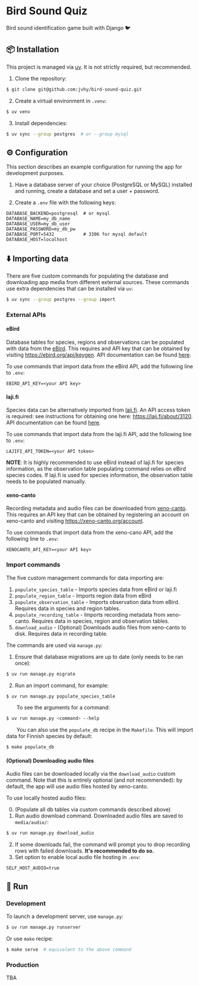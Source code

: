 # Bird Sound Quiz

Bird sound identification game built with Django 🐦


## 📦 Installation

This project is managed via [uv](https://docs.astral.sh/uv/). It is not strictly required, but recommended.

1. Clone the repository:
```bash
$ git clone git@github.com:jvhy/bird-sound-quiz.git
```

2. Create a virtual environment in `.venv`:
```bash
$ uv venv
```

3. Install dependencies:
```bash
$ uv sync --group postgres  # or --group mysql
```


## ⚙️ Configuration

This section describes an example configuration for running the app for development purposes.

1. Have a database server of your choice (PostgreSQL or MySQL) installed and running, create a database and set a user + password.

2. Create a `.env` file with the following keys:
```
DATABASE_BACKEND=postgresql  # or mysql
DATABASE_NAME=my_db_name
DATABASE_USER=my_db_user
DATABASE_PASSWORD=my_db_pw
DATABASE_PORT=5432           # 3306 for mysql default
DATABASE_HOST=localhost
```

## ⬇️ Importing data

There are five custom commands for populating the database and downloading app media from different external sources. These commands use extra dependencies that can be installed via `uv`:
```bash
$ uv sync --group postgres --group import
```

### External APIs
#### eBird

Database tables for species, regions and observations can be populated with data from the [eBird](https://ebird.org/home). This requires and API key that can be obtained by visiting https://ebird.org/api/keygen. API documentation can be found [here](https://documenter.getpostman.com/view/664302/S1ENwy59).

To use commands that import data from the eBird API, add the following line to `.env`:
```
EBIRD_API_KEY=<your API key>
```

#### laji.fi

Species data can be alternatively imported from [laji.fi](https://laji.fi). An API access token is required: see instructions for obtaining one here: https://laji.fi/about/3120. API documentation can be found [here](https://api.laji.fi/explorer/).

To use commands that import data from the laji.fi API, add the following line to `.env`:
```
LAJIFI_API_TOKEN=<your API token>
```

**NOTE**: It is highly recommended to use eBird instead of laji.fi for species information, as the observation table populating command relies on eBird species codes. If laji.fi is used for species information, the observation table needs to be populated manually.

#### xeno-canto

Recording metadata and audio files can be downloaded from [xeno-canto](https://xeno-canto.org). This requires an API key that can be obtained by registering an account on xeno-canto and visiting https://xeno-canto.org/account.

To use commands that import data from the xeno-cano API, add the following line to `.env`:
```
XENOCANTO_API_KEY=<your API key>
```

### Import commands

The five custom management commands for data importing are:

1. `populate_species_table` - Imports species data from eBird or laji.fi
2. `populate_region_table` - Imports region data from eBird
3. `populate_observation_table` - Imports observation data from eBird. Requires data in species and region tables.
4. `populate_recording_table` - Imports recording metadata from xeno-canto. Requires data in species, region and observation tables.
5. `download_audio` - (Optional) Downloads audio files from xeno-canto to disk. Requires data in recording table.

The commands are used via `manage.py`:

1. Ensure that database migrations are up to date (only needs to be ran once):
```bash
$ uv run manage.py migrate
```

2. Run an import command, for example:
```bash
$ uv run manage.py populate_species_table
```

&ensp;&ensp;&ensp;&ensp;To see the arguments for a command:
```bash
$ uv run manage.py <command> --help
```

&ensp;&ensp;&ensp;&ensp;You can also use the `populate_db` recipe in the `Makefile`. This will import data for Finnish species by default:
```bash
$ make populate_db
```


#### (Optional) Downloading audio files

Audio files can be downloaded locally via the `download_audio` custom command. Note that this is entirely optional (and not recommended): by default, the app will use audio files hosted by xeno-canto.

To use locally hosted audio files:

0. (Populate all db tables via custom commands described above)
1. Run audio download command. Downloaded audio files are saved to `media/audio/`:
```bash
$ uv run manage.py download_audio
```
2. If some downloads fail, the command will prompt you to drop recording rows with failed downloads. **It's recommended to do so.**
3. Set option to enable local audio file hosting in `.env`:
```
SELF_HOST_AUDIO=true
```


## 🚀 Run


### Development

To launch a development server, use `manage.py`:

```bash
$ uv run manage.py runserver
```

Or use `make` recipe:
```bash
$ make serve  # equivalent to the above command
```


### Production

TBA
